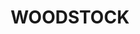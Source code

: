 ---
lastmod: '2025-04-06T06:05:20+00:00'
latitude: -33.783955
layout: suburb
longitude: 148.90873
postcode: '2793'
state: NSW
title: WOODSTOCK
url: /nsw/woodstock/
---